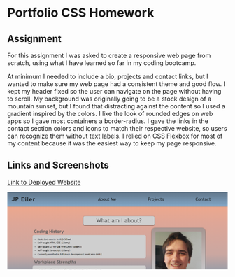 # Portfolio CSS Homework

## Assignment
For this assignment I was asked to create a responsive web page from scratch, using what I have learned so far in my coding bootcamp. 

At minimum I needed to include a bio, projects and contact links, but I wanted to make sure my web page had a consistent theme and good flow. I kept my header fixed so the user can navigate on the page without having to scroll. My background was originally going to be a stock design of a mountain sunset, but I found that distracting against the content so I used a gradient inspired by the colors. I like the look of rounded edges on web apps so I gave most containers a border-radius. I gave the links in the contact section colors and icons to match their respective website, so users can recognize them without text labels. I relied on CSS Flexbox for most of my content because it was the easiest way to keep my page responsive.

## Links and Screenshots

[Link to Deployed Website](https://jpeiler97.github.io/portfolio-hw/)

![Deployed Website Screenshot](./assets/images/portfolio-screenshot.png?raw=true "Deployed Website Screenshot")

